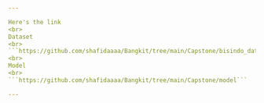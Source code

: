 ```yaml
---

Here's the link
<br>
Dataset
<br>
```https://github.com/shafidaaaa/Bangkit/tree/main/Capstone/bisindo_data```
<br>
Model
<br>
```https://github.com/shafidaaaa/Bangkit/tree/main/Capstone/model```

---
```

